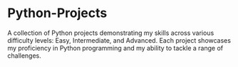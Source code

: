 # Python-Projects
A collection of Python projects demonstrating my skills across various difficulty levels: Easy, Intermediate, and Advanced. Each project showcases my proficiency in Python programming and my ability to tackle a range of challenges.

